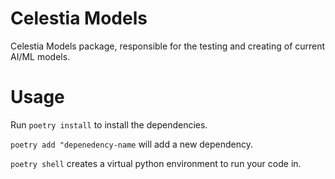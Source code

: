 # Celestia Models

Celestia Models package, responsible for the testing and creating of current AI/ML models.

# Usage
Run `poetry install` to install the dependencies.

`poetry add "depenedency-name` will add a new dependency.

`poetry shell` creates a virtual python environment to run your code in.
